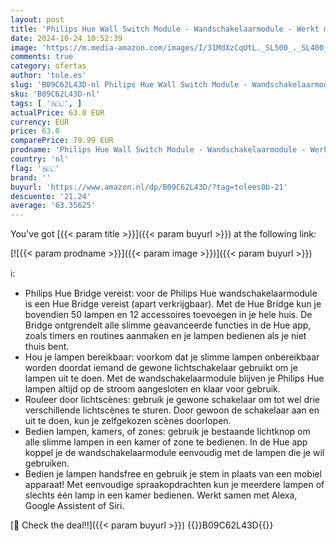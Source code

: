 ```yaml
---
layout: post
title: 'Philips Hue Wall Switch Module - Wandschakelaarmodule - Werkt met alle Hue Lampen - 2-Pack'
date: 2024-10-24 10:52:39
image: 'https://m.media-amazon.com/images/I/31MdXzCqUtL._SL500_._SL400_.jpg'
comments: true
category: ofertas
author: 'tole.es'
slug: 'B09C62L43D-nl Philips Hue Wall Switch Module - Wandschakelaarmodule -...'
sku: 'B09C62L43D-nl'
tags: [ '🇳🇱', ]
actualPrice: 63.0 EUR
currency: EUR
price: 63.0
comparePrice: 79.99 EUR
prodname: 'Philips Hue Wall Switch Module - Wandschakelaarmodule - Werkt met alle Hue Lampen - 2-Pack'
country: 'nl'
flag: '🇳🇱'
brand: ''
buyurl: 'https://www.amazon.nl/dp/B09C62L43D/?tag=tolees0b-21'
descuento: '21.24'
average: '63.35625'
---
```


You've got [{{< param title >}}]({{< param buyurl >}}) at the following link:

[![{{< param prodname >}}]({{< param image >}})]({{< param buyurl >}})

ℹ️:

- Philips Hue Bridge vereist: voor de Philips Hue wandschakelaarmodule is een Hue Bridge vereist (apart verkrijgbaar). Met de Hue Bridge kun je bovendien 50 lampen en 12 accessoires toevoegen in je hele huis. De Bridge ontgrendelt alle slimme geavanceerde functies in de Hue app, zoals timers en routines aanmaken en je lampen bedienen als je niet thuis bent.
- Hou je lampen bereikbaar: voorkom dat je slimme lampen onbereikbaar worden doordat iemand de gewone lichtschakelaar gebruikt om je lampen uit te doen. Met de wandschakelaarmodule blijven je Philips Hue lampen altijd op de stroom aangesloten en klaar voor gebruik.
- Rouleer door lichtscènes: gebruik je gewone schakelaar om tot wel drie verschillende lichtscènes te sturen. Door gewoon de schakelaar aan en uit te doen, kun je zelfgekozen scènes doorlopen.
- Bedien lampen, kamers, of zones: gebruik je bestaande lichtknop om alle slimme lampen in een kamer of zone te bedienen. In de Hue app koppel je de wandschakelaarmodule eenvoudig met de lampen die je wil gebruiken.
- Bedien je lampen handsfree en gebruik je stem in plaats van een mobiel apparaat! Met eenvoudige spraakopdrachten kun je meerdere lampen of slechts één lamp in een kamer bedienen. Werkt samen met Alexa, Google Assistent of Siri.

[🛒 Check the deal!!]({{< param buyurl >}})
{{<world>}}B09C62L43D{{</world>}}
